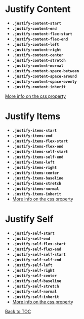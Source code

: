 # Justify Content

- **`.justify-content-start`**
- **`.justify-content-end`**
- **`.justify-content-flex-start`**
- **`.justify-content-flex-end`**
- **`.justify-content-left`**
- **`.justify-content-right`**
- **`.justify-content-center`**
- **`.justify-content-stretch`**
- **`.justify-content-normal`**
- **`.justify-content-space-between`**
- **`.justify-content-space-around`**
- **`.justify-content-space-evenly`**
- **`.justify-content-inherit`**

[More info on the css property](https://developer.mozilla.org/en-US/docs/Web/CSS/justify-content)

# Justify Items

- **`.justify-items-start`**
- **`.justify-items-end`**
- **`.justify-items-flex-start`**
- **`.justify-items-flex-end`**
- **`.justify-items-self-start`**
- **`.justify-items-self-end`**
- **`.justify-items-left`**
- **`.justify-items-right`**
- **`.justify-items-center`**
- **`.justify-items-baseline`**
- **`.justify-items-stretch`**
- **`.justify-items-normal`**
- **`.justify-items-inherit`**
- [More info on the css property](https://developer.mozilla.org/en-US/docs/Web/CSS/justify-items)

# Justify Self

- **`.justify-self-start`**
- **`.justify-self-end`**
- **`.justify-self-flex-start`**
- **`.justify-self-flex-end`**
- **`.justify-self-self-start`**
- **`.justify-self-self-end`**
- **`.justify-self-left`**
- **`.justify-self-right`**
- **`.justify-self-center`**
- **`.justify-self-baseline`**
- **`.justify-self-stretch`**
- **`.justify-self-normal`**
- **`.justify-self-inherit`**
- [More info on the css property](https://developer.mozilla.org/en-US/docs/Web/CSS/justify-self)

[Back to TOC](../../../readme.md)
